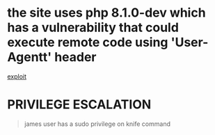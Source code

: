 # the site uses php 8.1.0-dev which has a vulnerability that could execute remote code using 'User-Agentt' header

[exploit](https://www.exploit-db.com/exploits/49933) 


# PRIVILEGE ESCALATION

> james user has a sudo privilege on knife command